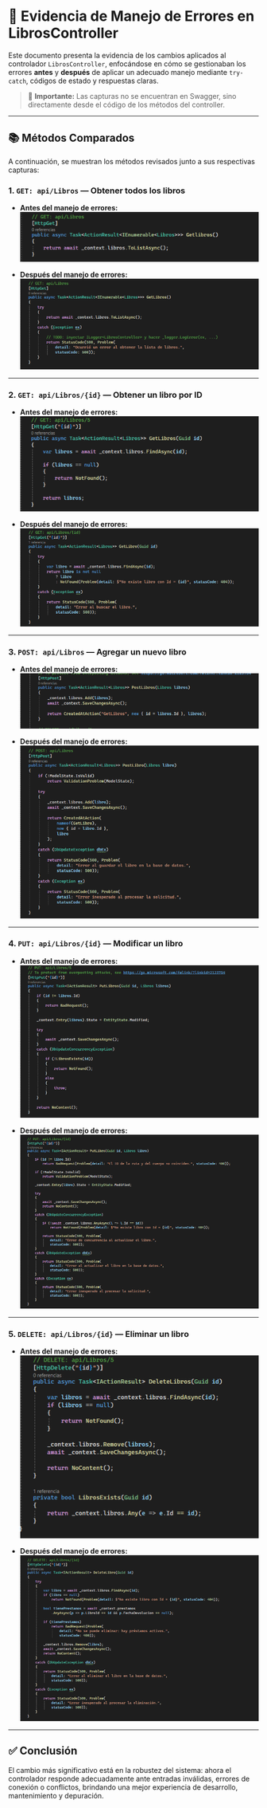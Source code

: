 
# 🧾 Evidencia de Manejo de Errores en LibrosController

Este documento presenta la evidencia de los cambios aplicados al controlador `LibrosController`, enfocándose en cómo se gestionaban los errores **antes** y **después** de aplicar un adecuado manejo mediante `try-catch`, códigos de estado y respuestas claras.

> 📁 **Importante:** Las capturas no se encuentran en Swagger, sino directamente desde el código de los métodos del controller.

---

## 📚 Métodos Comparados

A continuación, se muestran los métodos revisados junto a sus respectivas capturas:

### 1. `GET: api/Libros` — Obtener todos los libros

- **Antes del manejo de errores:**
  ![GetLibros](./CodigoAntes/LibrosController/GetLibros.png)

- **Después del manejo de errores:**
  ![GetLibrosCorregido](./CodigoCorregido/LibrosController/GetLibrosCorregido.png)

---

### 2. `GET: api/Libros/{id}` — Obtener un libro por ID

- **Antes del manejo de errores:**
  ![GetLibrosId](./CodigoAntes/LibrosController/GetLibrosId.png)

- **Después del manejo de errores:**
  ![GetLibrosIdCorregido](./CodigoCorregido/LibrosController/GetLibrosIdCorregido.png)

---

### 3. `POST: api/Libros` — Agregar un nuevo libro

- **Antes del manejo de errores:**
  ![PostLibros](./CodigoAntes/LibrosController/PostLibros.png)

- **Después del manejo de errores:**
  ![PostLibrosCorregido](./CodigoCorregido/LibrosController/PostLibrosCorregido.png)

---

### 4. `PUT: api/Libros/{id}` — Modificar un libro

- **Antes del manejo de errores:**
  ![PutLibros](./CodigoAntes/LibrosController/PutLibros.png)

- **Después del manejo de errores:**
  ![PutLibrosCorregido](./CodigoCorregido/LibrosController/PutLibrosCorregido.png)

---

### 5. `DELETE: api/Libros/{id}` — Eliminar un libro

- **Antes del manejo de errores:**
  ![DeleteLibros](./CodigoAntes/LibrosController/DeleteLibros.png)

- **Después del manejo de errores:**
  ![DeleteLibrosCorregido](./CodigoCorregido/LibrosController/DeleteLibrosCorregido.png)

---

## ✅ Conclusión

El cambio más significativo está en la robustez del sistema: ahora el controlador responde adecuadamente ante entradas inválidas, errores de conexión o conflictos, brindando una mejor experiencia de desarrollo, mantenimiento y depuración.
